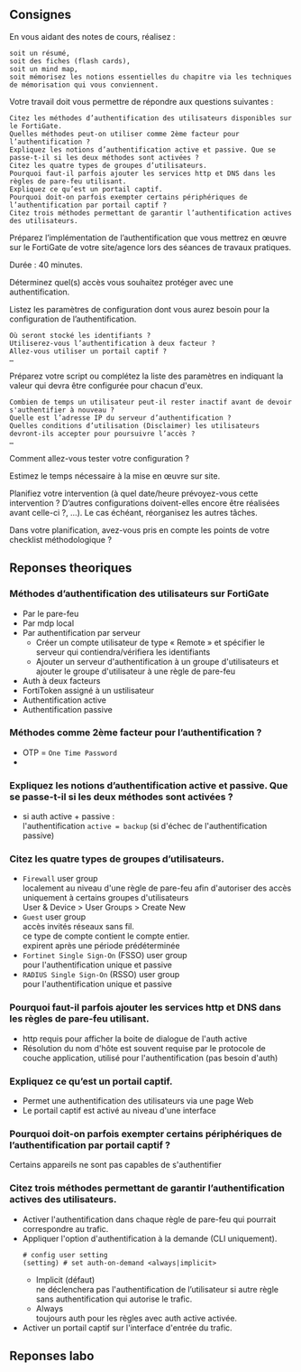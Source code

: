 ## Consignes

En vous aidant des notes de cours, réalisez :

    soit un résumé,
    soit des fiches (flash cards),
    soit un mind map,
    soit mémorisez les notions essentielles du chapitre via les techniques de mémorisation qui vous conviennent.

Votre travail doit vous permettre de répondre aux questions suivantes :

    Citez les méthodes d’authentification des utilisateurs disponibles sur le FortiGate.
    Quelles méthodes peut-on utiliser comme 2ème facteur pour l’authentification ?
    Expliquez les notions d’authentification active et passive. Que se passe-t-il si les deux méthodes sont activées ?
    Citez les quatre types de groupes d’utilisateurs.
    Pourquoi faut-il parfois ajouter les services http et DNS dans les règles de pare-feu utilisant.
    Expliquez ce qu’est un portail captif.
    Pourquoi doit-on parfois exempter certains périphériques de l’authentification par portail captif ?
    Citez trois méthodes permettant de garantir l’authentification actives des utilisateurs.

Préparez l’implémentation de l’authentification que vous mettrez en œuvre sur le FortiGate de votre site/agence lors des séances de travaux pratiques.

Durée : 40 minutes.

Déterminez quel(s) accès vous souhaitez protéger avec une authentification.

Listez les paramètres de configuration dont vous aurez besoin pour la configuration de l’authentification.

    Où seront stocké les identifiants ?
    Utiliserez-vous l’authentification à deux facteur ?
    Allez-vous utiliser un portail captif ?
    … 

Préparez votre script ou complétez la liste des paramètres en indiquant la valeur qui devra être configurée pour chacun d'eux.

    Combien de temps un utilisateur peut-il rester inactif avant de devoir s'authentifier à nouveau ?
    Quelle est l’adresse IP du serveur d’authentification ?
    Quelles conditions d’utilisation (Disclaimer) les utilisateurs devront-ils accepter pour poursuivre l’accès ?
    …

Comment allez-vous tester votre configuration ?

Estimez le temps nécessaire à la mise en œuvre sur site.

Planifiez votre intervention (à quel date/heure prévoyez-vous cette intervention ? D’autres configurations doivent-elles encore être réalisées avant celle-ci ?, …). Le cas échéant, réorganisez les autres tâches.

Dans votre planification, avez-vous pris en compte les points de votre checklist méthodologique ?

## Reponses theoriques

### Méthodes d’authentification des utilisateurs sur FortiGate

* Par le pare-feu
* Par mdp local
* Par authentification par serveur
    * Créer un compte utilisateur de type « Remote » et spécifier le serveur qui contiendra/vérifiera les identifiants
    * Ajouter un serveur d'authentification à un groupe d'utilisateurs et ajouter le groupe d'utilisateur à une règle de pare-feu
* Auth à deux facteurs
* FortiToken assigné à un ustilisateur
* Authentification active
* Authentification passive


### Méthodes comme 2ème facteur pour l’authentification ?

* OTP = ```One Time Password```
* 

### Expliquez les notions d’authentification active et passive. Que se passe-t-il si les deux méthodes sont activées ?

* si auth active + passive :    
l'authentification ```active = backup``` (si d'échec de l'authentification passive)
### Citez les quatre types de groupes d’utilisateurs.

* ```Firewall``` user group     
localement au niveau d'une règle de pare-feu afin d'autoriser des accès uniquement à certains groupes d'utilisateurs        
User & Device > User Groups > Create New
* ```Guest``` user group       
accès invités réseaux sans fil.         
ce type de compte contient le compte entier.        
expirent après une période prédéterminée
* ```Fortinet Single Sign-On``` (FSSO) user group   
pour l'authentification unique et passive
* ```RADIUS Single Sign-On``` (RSSO) user group     
pour l'authentification unique et passive

### Pourquoi faut-il parfois ajouter les services http et DNS dans les règles de pare-feu utilisant.

* http requis pour afficher la boite de dialogue de l'auth active
* Résolution du nom d'hôte est souvent requise par le protocole de couche application, utilisé pour l'authentification (pas besoin d'auth)

### Expliquez ce qu’est un portail captif.

* Permet une authentification des utilisateurs via une page Web
* Le portail captif est activé au niveau d'une interface

### Pourquoi doit-on parfois exempter certains périphériques de l’authentification par portail captif ?

 Certains appareils ne sont pas capables de s'authentifier

### Citez trois méthodes permettant de garantir l’authentification actives des utilisateurs.

* Activer l'authentification dans chaque règle de pare-feu qui pourrait correspondre au trafic.
* Appliquer l'option d'authentification à la demande (CLI uniquement).      
    ```
    # config user setting
    (setting) # set auth-on-demand <always|implicit>
    ```
    * Implicit (défaut)         
    ne déclenchera pas l'authentification de l’utilisateur si autre règle sans authentification qui autorise le trafic.
    * Always        
    toujours auth pour les règles avec auth active activée.
* Activer un portail captif sur l'interface d'entrée du trafic.

## Reponses labo

